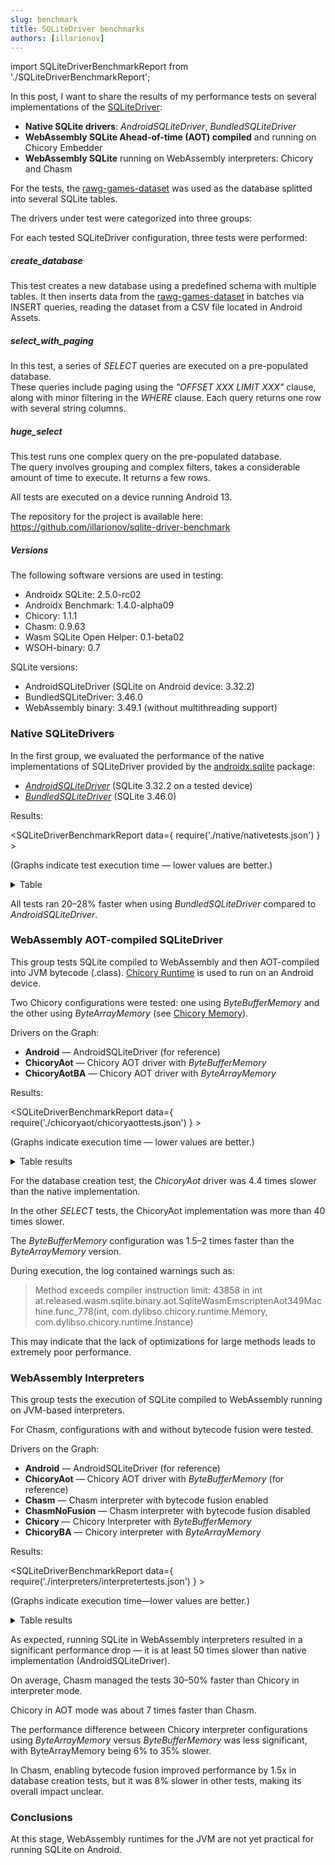 ```yaml
---
slug: benchmark
title: SQLiteDriver benchmarks
authors: [illarionov]
---
```


import SQLiteDriverBenchmarkReport from './SQLiteDriverBenchmarkReport';

In this post, I want to share the results of my performance tests on several implementations
of the [SQLiteDriver][androidx.sqlite.SQLiteDriver]:

* __Native SQLite drivers__: *AndroidSQLiteDriver*, *BundledSQLiteDriver*
* __WebAssembly SQLite Ahead-of-time (AOT) compiled__ and running on Chicory Embedder
* __WebAssembly SQLite__ running on WebAssembly interpreters: Chicory and Chasm

[androidx.sqlite.SQLiteDriver]: https://developer.android.com/reference/kotlin/androidx/sqlite/SQLiteDriver

<!-- truncate -->

For the tests, the [rawg-games-dataset] was used as the database splitted into several SQLite tables.

The drivers under test were categorized into three groups:

For each tested SQLiteDriver configuration, three tests were performed:

##### create_database 

This test creates a new database using a predefined schema with multiple tables.
It then inserts data from the [rawg-games-dataset] in batches via INSERT queries, reading the dataset 
from a CSV file located in Android Assets.

##### select_with_paging

In this test, a series of *SELECT* queries are executed on a pre-populated database.  
These queries include paging using the *"OFFSET XXX LIMIT XXX"* clause, along with minor filtering in the *WHERE* clause.
Each query returns one row with several string columns.

##### huge_select

This test runs one complex query on the pre-populated database.  
The query involves grouping and complex filters, takes a considerable amount of time to execute.
It returns a few rows.

All tests are executed on a device running Android 13.

The repository for the project is available here: https://github.com/illarionov/sqlite-driver-benchmark

##### Versions

The following software versions are used in testing:

* Androidx SQLite: 2.5.0-rc02
* Androidx Benchmark: 1.4.0-alpha09
* Chicory: 1.1.1
* Chasm: 0.9.63
* Wasm SQLite Open Helper: 0.1-beta02
* WSOH-binary: 0.7

SQLite versions:
* AndroidSQLiteDriver (SQLite on Android device: 3.32.2)
* BundledSQLiteDriver: 3.46.0
* WebAssembly binary: 3.49.1 (without multithreading support)

### Native SQLiteDrivers

In the first group, we evaluated the performance of the native implementations of SQLiteDriver 
provided by the [androidx.sqlite] package:

* *[AndroidSQLiteDriver]* (SQLite 3.32.2 on a tested device)
* *[BundledSQLiteDriver]* (SQLite 3.46.0)

Results:

<SQLiteDriverBenchmarkReport data={ require('./native/nativetests.json') } ></SQLiteDriverBenchmarkReport>

(Graphs indicate test execution time — lower values are better.)

<details>

<summary>Table</summary>

| Test               | AndroidSQLiteDriver, ms | BundledSQLiteDriver, ms |
|--------------------|------------------------:|------------------------:|
| create_database    |                4358.786 |                3139.724 |
| select_with_paging |                4297.671 |                3479.016 |
| huge_select        |                3576.628 |                2765.599 |

Raw report: [at.released.sqlitedriverbenchmark.test-benchmarkData.json](./native/at.released.sqlitedriverbenchmark.test-benchmarkData.json)

</details>

All tests ran 20–28% faster when using *BundledSQLiteDriver* compared to *AndroidSQLiteDriver*.

### WebAssembly AOT-compiled SQLiteDriver

This group tests SQLite compiled to WebAssembly and then AOT-compiled into JVM bytecode (.class).
[Chicory Runtime](/embedders/Chicory) is used to run on an Android device.

Two Chicory configurations were tested: one using *ByteBufferMemory* and the other using 
*ByteArrayMemory* (see [Chicory Memory]). 

Drivers on the Graph:

* __Android__ —  AndroidSQLiteDriver (for reference)
* __ChicoryAot__ — Chicory AOT driver with *ByteBufferMemory*
* __ChicoryAotBA__ — Chicory AOT driver with *ByteArrayMemory*

Results:

<SQLiteDriverBenchmarkReport data={ require('./chicoryaot/chicoryaottests.json') } ></SQLiteDriverBenchmarkReport>

(Graphs indicate execution time — lower values are better.)

<details>

<summary>Table results</summary>

| Test               |   Android, ms | ChicoryAot, ms |    ChicoryAotBA, ms |
|--------------------|---------------:|---------------:|--------------------:|
| create_database    |           1348 |           6317 |               10400 |
| select_with_paging |             24 |            995 |                2004 |
| huge_select        |             12 |            735 |                1531 |

Raw report: [at.released.sqlitedriverbenchmark.test-benchmarkData.json](./chicoryaot/at.released.sqlitedriverbenchmark.test-benchmarkData.json)

</details>

For the database creation test, the *ChicoryAot* driver was 4.4 times slower than the native implementation.

In the other *SELECT* tests, the ChicoryAot implementation was more than 40 times slower.

The *ByteBufferMemory* configuration was 1.5–2 times faster than the *ByteArrayMemory* version.

During execution, the log contained warnings such as:

> Method exceeds compiler instruction limit: 43858 in int at.released.wasm.sqlite.binary.aot.SqliteWasmEmscriptenAot349Machine.func_778(int, com.dylibso.chicory.runtime.Memory, com.dylibso.chicory.runtime.Instance)

This may indicate that the lack of optimizations for large methods leads to extremely poor performance.

### WebAssembly Interpreters

This group tests the execution of SQLite compiled to WebAssembly running on JVM-based interpreters.

For Chasm, configurations with and without bytecode fusion were tested.

Drivers on the Graph:

* __Android__ —  AndroidSQLiteDriver (for reference)
* __ChicoryAot__ — Chicory AOT driver with *ByteBufferMemory* (for reference)
* __Chasm__ — Chasm interpreter with bytecode fusion enabled
* __ChasmNoFusion__ — Chasm interpreter with bytecode fusion disabled
* __Chicory__ — Chicory Interpreter with *ByteBufferMemory*
* __ChicoryBA__ — Chicory interpreter with *ByteArrayMemory*

Results:

<SQLiteDriverBenchmarkReport data={ require('./interpreters/interpretertests.json') } ></SQLiteDriverBenchmarkReport>

(Graphs indicate execution time—lower values are better.)

<details>

<summary>Table results</summary>

| Test               | Android | ChicoryAot | Chicory | ChicoryBA |  Chasm | ChasmNoFusion |
|--------------------|--------:|-----------:|--------:|----------:|-------:|--------------:| 
| create_database    |     250 |       1210 |   19830 |     21044 |  13595 |         20217 |
| select_with_paging |      15 |        883 |   12958 |     17388 |   5787 |          5229 |
| huge_select        |      12 |       1063 |   13258 |     14439 |   7787 |          7235 |

Raw report: [at.released.sqlitedriverbenchmark.test-benchmarkData.json](./interpreters/at.released.sqlitedriverbenchmark.test-benchmarkData.json)

</details>

As expected, running SQLite in WebAssembly interpreters resulted in a significant performance drop — it is at least 50 
times slower than native implementation (AndroidSQLiteDriver).

On average, Chasm managed the tests 30–50% faster than Chicory in interpreter mode.

Chicory in AOT mode was about 7 times faster than Chasm.

The performance difference between Chicory interpreter configurations using *ByteArrayMemory* versus 
 *ByteBufferMemory* was less significant, with ByteArrayMemory being 6% to 35% slower.

In Chasm, enabling bytecode fusion improved performance by 1.5x in database creation tests, but it was 8% slower 
in other tests, making its overall impact unclear.

### Conclusions

At this stage, WebAssembly runtimes for the JVM are not yet practical for running SQLite on Android.

[androidx.sqlite]: https://developer.android.com/jetpack/androidx/releases/sqlite
[rawg-games-dataset]: https://huggingface.co/datasets/atalaydenknalbant/rawg-games-dataset
[AndroidSQLiteDriver]: https://developer.android.com/reference/androidx/sqlite/driver/AndroidSQLiteDriver
[BundledSQLiteDriver]: https://developer.android.com/reference/androidx/sqlite/driver/bundled/BundledSQLiteDriver
[Chicory Memory]: https://chicory.dev/docs/advanced/memory
